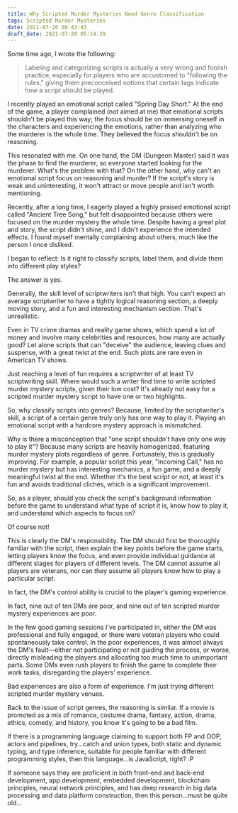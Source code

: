 ```yaml
---
title: Why Scripted Murder Mysteries Need Genre Classification
tags: Scripted Murder Mysteries
date: 2021-07-20 08:43:43
draft_date: 2021-07-20 05:14:39
---
```


Some time ago, I wrote the following:

> Labeling and categorizing scripts is actually a very wrong and foolish practice, especially for players who are accustomed to "following the rules," giving them preconceived notions that certain tags indicate how a script should be played.

I recently played an emotional script called "Spring Day Short." At the end of the game, a player complained (not aimed at me) that emotional scripts shouldn't be played this way; the focus should be on immersing oneself in the characters and experiencing the emotions, rather than analyzing who the murderer is the whole time. They believed the focus shouldn't be on reasoning.

This resonated with me. On one hand, the DM (Dungeon Master) said it was the phase to find the murderer, so everyone started looking for the murderer. What's the problem with that? On the other hand, why can't an emotional script focus on reasoning and murder? If the script's story is weak and uninteresting, it won't attract or move people and isn't worth mentioning.

Recently, after a long time, I eagerly played a highly praised emotional script called "Ancient Tree Song," but felt disappointed because others were focused on the murder mystery the whole time. Despite having a great plot and story, the script didn't shine, and I didn't experience the intended effects. I found myself mentally complaining about others, much like the person I once disliked.

I began to reflect: Is it right to classify scripts, label them, and divide them into different play styles?

The answer is yes.

Generally, the skill level of scriptwriters isn't that high. You can't expect an average scriptwriter to have a tightly logical reasoning section, a deeply moving story, and a fun and interesting mechanism section. That's unrealistic.

Even in TV crime dramas and reality game shows, which spend a lot of money and involve many celebrities and resources, how many are actually good? Let alone scripts that can "deceive" the audience, leaving clues and suspense, with a great twist at the end. Such plots are rare even in American TV shows.

Just reaching a level of fun requires a scriptwriter of at least TV scriptwriting skill. Where would such a writer find time to write scripted murder mystery scripts, given their low cost? It's already not easy for a scripted murder mystery script to have one or two highlights.

So, why classify scripts into genres? Because, limited by the scriptwriter's skill, a script of a certain genre truly only has one way to play it. Playing an emotional script with a hardcore mystery approach is mismatched.

Why is there a misconception that "one script shouldn't have only one way to play it"? Because many scripts are heavily homogenized, featuring murder mystery plots regardless of genre. Fortunately, this is gradually improving. For example, a popular script this year, "Incoming Call," has no murder mystery but has interesting mechanics, a fun game, and a deeply meaningful twist at the end. Whether it's the best script or not, at least it's fun and avoids traditional clichés, which is a significant improvement.

So, as a player, should you check the script's background information before the game to understand what type of script it is, know how to play it, and understand which aspects to focus on?

Of course not!

This is clearly the DM's responsibility. The DM should first be thoroughly familiar with the script, then explain the key points before the game starts, letting players know the focus, and even provide individual guidance at different stages for players of different levels. The DM cannot assume all players are veterans, nor can they assume all players know how to play a particular script.

In fact, the DM's control ability is crucial to the player's gaming experience.

In fact, nine out of ten DMs are poor, and nine out of ten scripted murder mystery experiences are poor.

In the few good gaming sessions I've participated in, either the DM was professional and fully engaged, or there were veteran players who could spontaneously take control. In the poor experiences, it was almost always the DM's fault—either not participating or not guiding the process, or worse, directly misleading the players and allocating too much time to unimportant parts. Some DMs even rush players to finish the game to complete their work tasks, disregarding the players' experience.

Bad experiences are also a form of experience. I'm just trying different scripted murder mystery venues.

Back to the issue of script genres, the reasoning is similar. If a movie is promoted as a mix of romance, costume drama, fantasy, action, drama, ethics, comedy, and history, you know it's going to be a bad film.

If there is a programming language claiming to support both FP and OOP, actors and pipelines, try...catch and union types, both static and dynamic typing, and type inference, suitable for people familiar with different programming styles, then this language...is JavaScript, right? :P

If someone says they are proficient in both front-end and back-end development, app development, embedded development, blockchain principles, neural network principles, and has deep research in big data processing and data platform construction, then this person...must be quite old...
